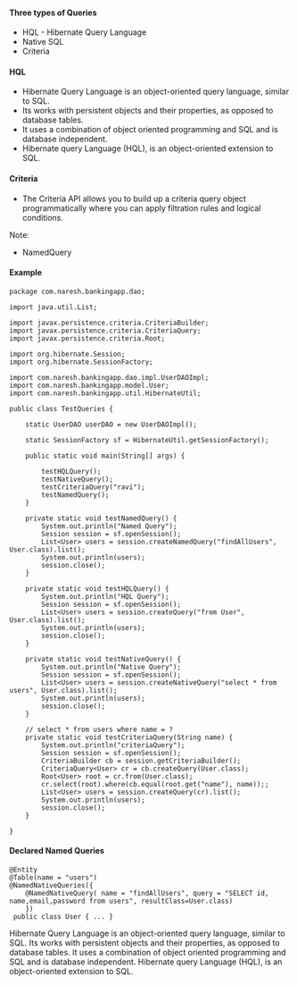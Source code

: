 #### Three types of Queries

* HQL - Hibernate Query Language
* Native SQL
* Criteria

#### HQL
* Hibernate Query Language is an object-oriented query language, similar to SQL. 
* Its works with persistent objects and their properties, as opposed to database tables. 
* It uses a combination of object oriented programming and SQL and is database independent.
* Hibernate query Language (HQL), is an object-oriented extension to SQL.

#### Criteria
* The Criteria API allows you to build up a criteria query object programmatically where you can apply filtration rules and logical conditions.

Note:
* NamedQuery


#### Example
```
package com.naresh.bankingapp.dao;

import java.util.List;

import javax.persistence.criteria.CriteriaBuilder;
import javax.persistence.criteria.CriteriaQuery;
import javax.persistence.criteria.Root;

import org.hibernate.Session;
import org.hibernate.SessionFactory;

import com.naresh.bankingapp.dao.impl.UserDAOImpl;
import com.naresh.bankingapp.model.User;
import com.naresh.bankingapp.util.HibernateUtil;

public class TestQueries {

	static UserDAO userDAO = new UserDAOImpl();

	static SessionFactory sf = HibernateUtil.getSessionFactory();

	public static void main(String[] args) {

		testHQLQuery();
		testNativeQuery();
		testCriteriaQuery("ravi");
		testNamedQuery();
	}

	private static void testNamedQuery() {
		System.out.println("Named Query");
		Session session = sf.openSession();
		List<User> users = session.createNamedQuery("findAllUsers", User.class).list();
		System.out.println(users);
		session.close();
	}

	private static void testHQLQuery() {
		System.out.println("HQL Query");
		Session session = sf.openSession();
		List<User> users = session.createQuery("from User", User.class).list();
		System.out.println(users);
		session.close();
	}

	private static void testNativeQuery() {
		System.out.println("Native Query");
		Session session = sf.openSession();
		List<User> users = session.createNativeQuery("select * from users", User.class).list();
		System.out.println(users);
		session.close();
	}

	// select * from users where name = ?
	private static void testCriteriaQuery(String name) {
		System.out.println("criteriaQuery");
		Session session = sf.openSession();
		CriteriaBuilder cb = session.getCriteriaBuilder();
		CriteriaQuery<User> cr = cb.createQuery(User.class);
		Root<User> root = cr.from(User.class);
		cr.select(root).where(cb.equal(root.get("name"), name));;
		List<User> users = session.createQuery(cr).list();
		System.out.println(users);
		session.close();
	}

}

```

#### Declared Named Queries
```
@Entity
@Table(name = "users")
@NamedNativeQueries({
    @NamedNativeQuery( name = "findAllUsers", query = "SELECT id, name,email,password from users", resultClass=User.class)
    })
 public class User { ... }   
```


Hibernate Query Language is an object-oriented query language, similar to SQL. Its works with persistent objects and their properties, as opposed to database tables. It uses a combination of object oriented programming and SQL and is database independent.
Hibernate query Language (HQL), is an object-oriented extension to SQL.
